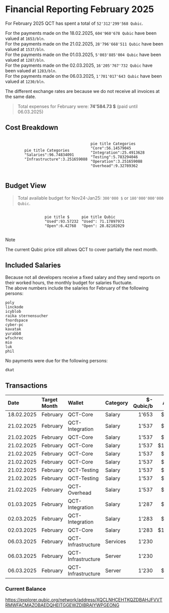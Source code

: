 # Financial Reporting February 2025
For February 2025 QCT has spent a total of `52'312'299'568 Qubic`.


For the payments made on the 18.02.2025, `604'960'678 Qubic` have been valued at `1653/bln`.<br>
For the payments made on the 21.02.2025, `28'796'668'511 Qubic` have been valued at `1537/bln`.<br>
For the payments made on the 01.03.2025, `5'003'885'004 Qubic` have been valued at `1287/bln`.<br>
For the payments made on the 02.03.2025,  `16'205'767'732 Qubic` have been valued at `1283/bln`.<br>
For the payments made on the 06.03.2025,  `1'701'017'643 Qubic` have been valued at `1230/bln`.<br>

The different exchange rates are because we do not receive all invoices at the same date.

> Total expenses for February were: **74'584.73 $** (paid until 06.03.2025)

## Cost Breakdown

<div style="display: flex; justify-content: center; align-items: center; gap: 10px;flex-wrap:wrap;">
<div>

 ```mermaid
pie title Categories
"Salaries":96.74834091
"Infrastructure":3.251659088

```

</div>
 <div>

 ```mermaid
pie title Categories
"Core":56.14579045
"Integration":25.4913628
"Testing":5.783294046
"Operation":3.251659088
"Overhead":9.32789362

```

 </div>
</div>

## Budget View
> Total available budget for Nov24-Jan25: `300'000 $` or `180'000'000'000 Qubic`.

<div style="display: flex; justify-content: center; align-items: center; gap: 10px;flex-wrap:wrap;">
<div>


```mermaid
pie title $
"Used":93.57232
"Open":6.42768
```

</div>
 <div>

```mermaid
pie title Qubic
"Used": 71.17897971
"Open": 28.82102029
```

 </div>
</div>

>[!NOTE] 
>The current Qubic price still allows QCT to cover partially the next month.

## Included Salaries
Because not all developers receive a fixed salary and they send reports on their worked hours, the monthly budget for salaries fluctuate.<br>
The above numbers include the salaries for February of the following persons:

```
poly
linckode
icyblob
raika sternensucher
fnordspace
cyber-pc
kavatak
yurabb8
wfschrec
mio
luk
phil
```

No payments were due for the following persons:

``` 
dkat
```


## Transactions


| Date       | Target Month | Wallet             | Category | $-Qubic/b |   Amount $ |   Amount Qubic | TX Link                                                                                            |
| :--------- | :----------- | :----------------- | :------- | --------: | ---------: | -------------: | :------------------------------------------------------------------------------------------------- |
| 18.02.2025 | February     | QCT-Core           | Salary   |     1'653 |  $1'000.00 |    604'960'678 | https://explorer.qubic.org/network/tx/myvbynvyhwhnvgkddrfwdofbbdxbpbfrblkjzvikffjoyuyfjrfghoaamfaa |
| 21.02.2025 | February     | QCT-Integration    | Salary   |     1'537 |  $4'000.00 |  2'602'472'349 | https://explorer.qubic.org/network/tx/ehespcjhixejtcxjhksjhmnsmgebzwoiopcgbxqbogstqzydnhycvadamaae |
| 21.02.2025 | February     | QCT-Core           | Salary   |     1'537 |  $3'000.00 |  1'951'854'262 | https://explorer.qubic.org/network/tx/ghlpiqocngnpeewsxhdflqwaianejpwrbdhjragkogbrbpoainflqxyeciqc |
| 21.02.2025 | February     | QCT-Core           | Salary   |     1'537 | $11'402.42 |  7'418'620'364 | https://explorer.qubic.org/network/tx/ghlpiqocngnpeewsxhdflqwaianejpwrbdhjragkogbrbpoainflqxyeciqc |
| 21.02.2025 | February     | QCT-Core           | Salary   |     1'537 |  $9'708.06 |  6'316'239'427 | https://explorer.qubic.org/network/tx/ghlpiqocngnpeewsxhdflqwaianejpwrbdhjragkogbrbpoainflqxyeciqc |
| 21.02.2025 | February     | QCT-Core           | Salary   |     1'537 |  $4'000.00 |  2'602'472'349 | https://explorer.qubic.org/network/tx/ghlpiqocngnpeewsxhdflqwaianejpwrbdhjragkogbrbpoainflqxyeciqc |
| 21.02.2025 | February     | QCT-Testing        | Salary   |     1'537 |  $3'150.00 |  2'049'446'975 | https://explorer.qubic.org/network/tx/tiglpyvqpsgjtbrjqdnkydfwnhkhcqmtztbtdveirdslywqxuqbnnoqgjmem |
| 21.02.2025 | February     | QCT-Testing        | Salary   |     1'537 |  $1'500.00 |    975'927'131 | https://explorer.qubic.org/network/tx/tiglpyvqpsgjtbrjqdnkydfwnhkhcqmtztbtdveirdslywqxuqbnnoqgjmem |
| 21.02.2025 | February     | QCT-Overhead       | Salary   |     1'537 |  $7'500.00 |  4'879'635'654 | https://explorer.qubic.org/network/tx/fmogwgncohllwgfrcgmslavvijibaifbnfqfqyuiuczqbjpgjhmzueuerrdg |
| 01.03.2025 | February     | QCT-Integration    | Salary   |     1'287 |  $6'440.00 |  5'003'885'004 | https://explorer.qubic.org/network/tx/hvahrocuncoveerjmyxunvnokghczgarlmlqicqcccorcyhvpqxqaivgmwvf |
| 02.03.2025 | February     | QCT-Integration    | Salary   |     1'283 |  $7'350.00 |  5'728'760'717 | https://explorer.qubic.org/network/tx/zjwiugkuruhxyblvabiybhpkezaercendgpxzfjjpfzssolgywxewmjachon |
| 02.03.2025 | February     | QCT-Core           | Salary   |     1'283 | $13'442.00 | 10'477'007'015 | https://explorer.qubic.org/network/tx/jehqiiuclpnhsdtngsqpjaezdijasuzahrignhznlflnbiindxilhksfyyzm |
| 06.03.2025 | February     | QCT-Infrastructure | Services |     1'230 |    $685.38 |    557'218'618 | https://explorer.qubic.org/network/tx/pxtzvtpvbllmhfgcwauxeihurakbizwvtbzraizfpaiydqphlhxewsoeqyki |
| 06.03.2025 | February     | QCT-Infrastructure | Server   |     1'230 |    $283.67 |    230'628'293 | https://explorer.qubic.org/network/tx/pxtzvtpvbllmhfgcwauxeihurakbizwvtbzraizfpaiydqphlhxewsoeqyki |
| 06.03.2025 | February     | QCT-Infrastructure | Server   |     1'230 |  $1'123.20 |    913'170'732 | https://explorer.qubic.org/network/tx/pxtzvtpvbllmhfgcwauxeihurakbizwvtbzraizfpaiydqphlhxewsoeqyki |

### Current Balance
https://explorer.qubic.org/network/address/XQCLNHCEHTKQZDBAHJFVVTRMWFACMAZOBAEDQHEITGGEWZDIBRAIYWPGEONG